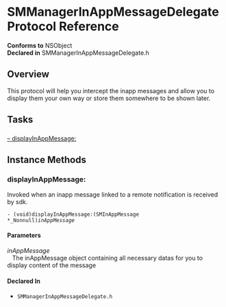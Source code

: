 # SMManagerInAppMessageDelegate Protocol Reference

**Conforms to** NSObject  
**Declared in** SMManagerInAppMessageDelegate.h  

## Overview

This protocol will help you intercept the inapp messages and allow you to display them your own way or store them somewhere to be shown later.

## Tasks

### 

[&ndash;&nbsp;displayInAppMessage:](#/api/name/displayInAppMessage:)  

<a title="Instance Methods" name="instance_methods"></a>
## Instance Methods

<a name="/api/name/displayInAppMessage:" title="displayInAppMessage:"></a>
### displayInAppMessage:

Invoked when an inapp message linked to a remote notification is received by sdk.

<code>- (void)displayInAppMessage:(SMInAppMessage *_Nonnull)*inAppMessage*</code>

#### Parameters

*inAppMessage*  
&nbsp;&nbsp;&nbsp;The inAppMessage object containing all necessary datas for you to display content of the message  

#### Declared In
* `SMManagerInAppMessageDelegate.h`

